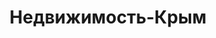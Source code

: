 --- 
title: "Недвижимость-Крым" 
site: "www.annk.com.ua" 
town: "Симферополь" 
tel: ["+38 (050) 560-73-15, +38 (067) 753-07-30"] 
address: "Россия, Республика Крым, г. Симферополь, ул. Архивный спуск, д. 4/11" 
mail: "post@annk.com.ua" 
--- 